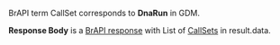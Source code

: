 
BrAPI term CallSet corresponds to **DnaRun** in GDM.

**Response Body** is a [BrAPI response](#brapilistresponsetemplate) with List of [CallSets](#callsetresource) in result.data.


